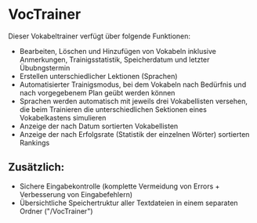 # VocTrainer

Dieser Vokabeltrainer verfügt über folgende Funktionen:

- Bearbeiten, Löschen und Hinzufügen von Vokabeln inklusive Anmerkungen, Trainigsstatistik, Speicherdatum und letzter Übubngstermin
- Erstellen unterschiedlicher Lektionen (Sprachen)
- Automatisierter Trainigsmodus, bei dem Vokabeln nach Bedürfnis und nach vorgegebenem Plan geübt werden können
- Sprachen werden automatisch mit jeweils drei Vokabellisten versehen, die beim Trainieren die unterschiedlichen Sektionen eines Vokabelkastens simulieren
- Anzeige der nach Datum sortierten Vokabellisten
- Anzeige der nach Erfolgsrate (Statistik der einzelnen Wörter) sortierten Rankings

## Zusätzlich:

- Sichere Eingabekontrolle (komplette Vermeidung von Errors + Verbesserung von Eingabefehlern)
- Übersichtliche Speichertruktur aller Textdateien in einem separaten Ordner ("/VocTrainer")
